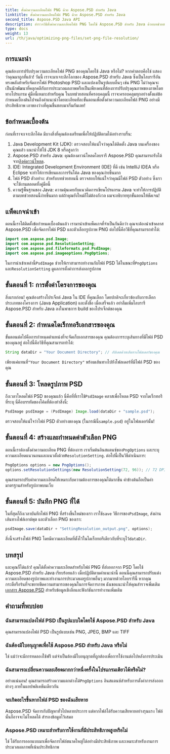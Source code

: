 ```yaml
---
title: ตั้งค่าความละเอียดไฟล์ PNG ด้วย Aspose.PSD สำหรับ Java
linktitle: ตั้งค่าความละเอียดไฟล์ PNG ด้วย Aspose.PSD สำหรับ Java
second_title: Aspose.PSD Java API
description: สำรวจวิธีตั้งค่าความละเอียดไฟล์ PNG โดยใช้ Aspose.PSD สำหรับ Java ด้วยบทช่วยสอนแบบละเอียดทีละขั้นตอนนี้ ปรับภาพของคุณให้เหมาะสมในเวลาไม่นาน
type: docs
weight: 13
url: /th/java/optimizing-png-files/set-png-file-resolution/
---
```

## การแนะนำ
คุณต้องการปรับปรุงความละเอียดไฟล์ PNG ของคุณโดยใช้ Java หรือไม่? หากคำตอบคือใช่ แสดงว่าคุณมาถูกที่แล้ว! วันนี้ เราจะมาเจาะลึกโลกของ Aspose.PSD สำหรับ Java ซึ่งเป็นไลบรารีอันทรงพลังสำหรับจัดการไฟล์ Photoshop PSD และแปลงเป็นรูปแบบอื่นๆ เช่น PNG ไม่ว่าคุณจะเป็นนักพัฒนาที่คลุกคลีกับการประมวลผลภาพหรือเป็นเพียงคนที่ต้องการปรับปรุงคุณภาพของภาพโดยทางโปรแกรม คู่มือนี้เหมาะสำหรับคุณ 
ในบทช่วยสอนที่ครอบคลุมนี้ เราจะครอบคลุมทุกอย่างตั้งแต่ข้อกำหนดเบื้องต้นไปจนถึงคำแนะนำโดยละเอียดทีละขั้นตอนเพื่อตั้งค่าความละเอียดไฟล์ PNG อย่างมีประสิทธิภาพ เอาของว่างที่คุณชื่นชอบมาเริ่มกันเลย!
## ข้อกำหนดเบื้องต้น
 
ก่อนที่เราจะเจาะลึกโค้ด มีบางสิ่งที่คุณต้องเตรียมเพื่อให้ปฏิบัติตามได้อย่างราบรื่น:
1. Java Development Kit (JDK): ตรวจสอบให้แน่ใจว่าคุณได้ติดตั้ง Java บนเครื่องของคุณแล้ว แนะนำให้ใช้ JDK 8 หรือสูงกว่า
2.  Aspose.PSD สำหรับ Java: คุณต้องดาวน์โหลดไลบรารี Aspose.PSD คุณสามารถรับได้จาก[ลิงค์ดาวน์โหลด](https://releases.aspose.com/psd/java/).
3. IDE: Integrated Development Environment (IDE) ที่ดี เช่น IntelliJ IDEA หรือ Eclipse จะทำให้การเขียนและการรันโค้ด Java ของคุณง่ายขึ้นมาก
4. ไฟล์ PSD ตัวอย่าง: สำหรับบทช่วยสอนนี้ ตรวจสอบให้แน่ใจว่าคุณมีไฟล์ PSD ตัวอย่าง ซึ่งเราจะใช้งานตลอดทั้งคู่มือนี้
5. ความรู้พื้นฐานของ Java: ความคุ้นเคยกับแนวคิดการเขียนโปรแกรม Java จะทำให้การปฏิบัติตามบทช่วยสอนนี้ง่ายขึ้นมาก แต่ถ้าคุณยังใหม่ก็ไม่ต้องกังวล ผมจะอธิบายทุกขั้นตอนให้ชัดเจน!
## แพ็คเกจนำเข้า
ตอนนี้เราได้ติดตั้งข้อกำหนดเบื้องต้นแล้ว เรามานำเข้าแพ็คเกจที่จำเป็นกันดีกว่า คุณจะต้องนำเข้าคลาส Aspose.PSD เพื่อจัดการไฟล์ PSD และตัวเลือกรูปภาพ PNG ต่อไปนี้คือวิธีที่คุณสามารถทำได้:
```java
import com.aspose.psd.Image;
import com.aspose.psd.ResolutionSetting;
import com.aspose.psd.fileformats.psd.PsdImage;
import com.aspose.psd.imageoptions.PngOptions;
```
 ในการนำเข้าเหล่านี้`PsdImage` ช่วยให้เราสามารถทำงานกับไฟล์ PSD ได้ในขณะที่`PngOptions` และ`ResolutionSetting` ดูแลการตั้งค่าการส่งออกรูปภาพ
## ขั้นตอนที่ 1: การตั้งค่าโครงการของคุณ
สิ่งแรกก่อน! คุณต้องสร้างโปรเจ็กต์ Java ใน IDE ที่คุณเลือก โดยปกติจะเกี่ยวข้องกับการเลือกประเภทของโครงการ (Java Application) และตั้งชื่อ 
เมื่อเสร็จแล้ว อย่าลืมเพิ่มไลบรารี Aspose.PSD สำหรับ Java ลงในพาธการ build ของโปรเจ็กต์ของคุณ
## ขั้นตอนที่ 2: กำหนดไดเร็กทอรีเอกสารของคุณ
ขั้นตอนต่อไปคือการกำหนดตำแหน่งที่จะจัดเก็บเอกสารของคุณ คุณต้องการระบุเส้นทางที่มีไฟล์ PSD ของคุณอยู่ ต่อไปนี้คือวิธีที่คุณสามารถทำได้:
```java
String dataDir = "Your Document Directory"; // อัปเดตด้วยเส้นทางโฟลเดอร์ของคุณ
```
 เพียงแค่แทนที่`"Your Document Directory"` พร้อมเส้นทางไปยังโฟลเดอร์ที่มีไฟล์ PSD ของคุณ 
## ขั้นตอนที่ 3: โหลดรูปภาพ PSD
 ถึงเวลาโหลดไฟล์ PSD ของคุณแล้ว นี่คือที่ที่เราใช้`PsdImage` คลาสเพื่อโหลด PSD จากไดเร็กทอรีที่ระบุ 
นี่คือบรรทัดของโค้ดที่ต้องทำสิ่งนี้:
```java
PsdImage psdImage = (PsdImage) Image.load(dataDir + "sample.psd");
```
 ตรวจสอบให้แน่ใจว่าไฟล์ PSD ตัวอย่างของคุณ (ในกรณีนี้`sample.psd`) อยู่ในโฟลเดอร์นั้น!
## ขั้นตอนที่ 4: สร้างและกำหนดค่าตัวเลือก PNG
 ตอนนี้เราต้องตั้งค่าความละเอียด PNG ที่ต้องการ เราเริ่มต้นอินสแตนซ์ของ`PngOptions` และระบุความละเอียดแนวนอนและแนวตั้งด้วย`ResolutionSetting`.
ต่อไปนี้เป็นวิธีดำเนินการ:
```java
PngOptions options = new PngOptions();
options.setResolutionSettings(new ResolutionSetting(72, 96)); // 72 DPI แนวนอน, 96 DPI แนวตั้ง
```
คุณสามารถปรับค่าความละเอียดให้เหมาะกับความต้องการของคุณได้มากขึ้น ค่าข้างต้นถือเป็นค่ามาตรฐานสำหรับรูปภาพบนเว็บ
## ขั้นตอนที่ 5: บันทึก PNG ที่ได้
 ในที่สุดก็ถึงเวลาบันทึกไฟล์ PNG ที่สร้างขึ้นใหม่ของเรา เราใช้`save` วิธีการของ`PsdImage`, ส่งผ่านเส้นทางไฟล์เอาต์พุต และตัวเลือก PNG ของเรา:
```java
psdImage.save(dataDir + "SettingResolution_output.png", options);
```
 สิ่งนี้จะสร้างไฟล์ PNG โดยมีความละเอียดที่ตั้งไว้ในไดเร็กทอรีเดียวกับที่ระบุไว้`dataDir`.
## บทสรุป
และคุณก็ได้แล้ว! คุณได้ตั้งค่าความละเอียดสำหรับไฟล์ PNG ที่ส่งออกจาก PSD โดยใช้ Aspose.PSD สำหรับ Java เรียบร้อยแล้ว เมื่อปฏิบัติตามคำแนะนำนี้ ตอนนี้คุณสามารถปรับแต่งความละเอียดของรูปภาพและทำงานการประมวลผลรูปภาพอื่นๆ มากมายด้วยไลบรารีนี้ หากคุณกระตือรือร้นที่จะขยายขีดความสามารถของคุณในการจัดการภาพ ฉันขอแนะนำให้คุณสำรวจเพิ่มเติม[เอกสาร Aspose.PSD](https://reference.aspose.com/psd/java/) สำหรับข้อมูลเชิงลึกและฟังก์ชันการทำงานเพิ่มเติม

## คำถามที่พบบ่อย
### ฉันสามารถแปลงไฟล์ PSD เป็นรูปแบบใดโดยใช้ Aspose.PSD สำหรับ Java
คุณสามารถแปลงไฟล์ PSD เป็นรูปแบบเช่น PNG, JPEG, BMP และ TIFF
### ฉันต้องมีใบอนุญาตเพื่อใช้ Aspose.PSD สำหรับ Java หรือไม่
ใช่ แม้ว่าจะมีการทดลองใช้ฟรี แต่จำเป็นต้องมีใบอนุญาตที่ถูกต้องเพื่อการใช้งานต่อไปหลังการประเมิน
### ฉันสามารถเปลี่ยนความละเอียดมากกว่าหนึ่งครั้งในโปรแกรมเดียวได้หรือไม่?
 อย่างแน่นอน! คุณสามารถสร้างความแตกต่างได้`PngOptions` อินสแตนซ์สำหรับการตั้งค่าการส่งออกต่างๆ ภายในแอปพลิเคชันเดียวกัน
### จะเกิดอะไรขึ้นหากไฟล์ PSD ของฉันเสียหาย
Aspose.PSD จัดการกับปัญหาทั่วไปหลายประการ แต่หากไฟล์ได้รับความเสียหายอย่างรุนแรง ไฟล์นั้นก็อาจจะไม่โหลดได้ สำรองข้อมูลไว้เสมอ
### Aspose.PSD เหมาะสำหรับการใช้งานที่มีประสิทธิภาพสูงหรือไม่
ใช่ ได้รับการออกแบบมาเพื่อจัดการไฟล์ขนาดใหญ่ได้อย่างมีประสิทธิภาพ และเหมาะสำหรับงานการประมวลผลภาพที่เน้นประสิทธิภาพ